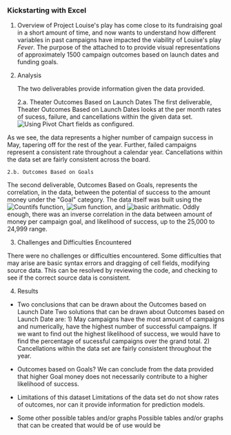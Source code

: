 ### Kickstarting with Excel

1. Overview of Project
Louise's play has come close to its fundraising goal in a short amount of time, and now wants to understand how different variables in past campaigns have impacted the viability of Louise's play _Fever_. The purpose of the attached to to provide visual representations of approximately 1500 campaign outcomes based on launch dates and funding goals. 

2. Analysis 

    The two deliverables provide information given the data provided. 

    2.a. Theater Outcomes Based on Launch Dates
The first deliverable, Theater Outcomes Based on Launch Dates looks at the per month rates of sucess, failure, and cancellations within the given data set. ![Using Pivot Chart fields as configured.](https://imgur.com/a/I8tzWSb)

As we see, the data represents a higher number of campaign success in May, tapering off for the rest of the year. Further, failed campaigns represent a consistent rate throughout a calendar year. Cancellations within the data set are fairly consistent across the board.
    
    2.b. Outcomes Based on Goals
The second deliverable, Outcomes Based on Goals, represents the correlation, in the data, between the potential of success to the amount money under the "Goal" category. The data itself was built using the ![Countifs function](https://imgur.com/a/tyKreRW), ![Sum function](https://imgur.com/a/c5i4oNS), and ![basic arithmatic](https://imgur.com/a/NHNlmZ3). Oddly enough, there was an inverse correlation in the data between amount of money per campaign goal, and likelihood of success, up to the 25,000 to 24,999 range.

3. Challenges and Difficulties Encountered

There were no challenges or difficulties encountered. Some difficulties that may arise are basic syntax errors and dragging of cell fields, modifying source data. This can be resolved by reviewing the code, and checking to see if the correct source data is consistent. 

4. Results

- Two conclusions that can be drawn about the Outcomes based on Launch Date
    Two solutions that can be drawn about Outcomes based on Launch Date are: 1) May campaigns have the most amount of campaigns and numerically, have the highest number of successful campaigns. If we want to find out the highest likelihood of success, we would have to find the percentage of sucessful campaigns over the grand total. 2) Cancellations within the data set are fairly consistent throughout the year. 

-  Outcomes based on Goals?
    We can conclude from the data provided that higher Goal money does not necessarily contribute to a higher likelihood of success. 

- Limitations of this dataset
    Limitations of the data set do not show rates of outcomes, nor can it provide information for prediction models. 

- Some other possible tables and/or graphs
    Possible tables and/or graphs that can be created that would be of use would be 
